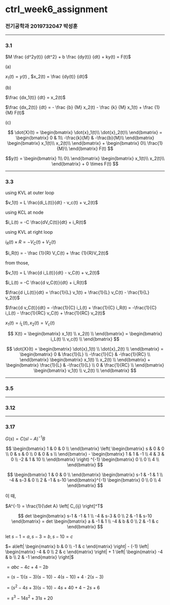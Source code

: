 # ctrl_week6_assignment

### 전기공학과 2019732047 박성훈
---
### 3.1

$M \frac {d^2y(t)} {dt^2} + b \frac {dy(t)} {dt} + ky(t) = F(t)$

(a)

$x_1(t) = y(t)$ , $x_2(t) = \frac {dy(t)} {dt}$

(b)

$\frac {dx_1(t)} {dt} = x_2(t)$

$\frac {dx_2(t)} {dt} = - \frac {b} {M} x_2(t) - \frac {k} {M} x_1(t) + \frac {1} {M} F(t)$

(c)

$$
\dot{X}(t) =
\begin{bmatrix}
\dot{x}_1(t)\\
\dot{x}_2(t)\\
\end{bmatrix} =
\begin{bmatrix}
0 & 1\\
-\frac{k}{M} & -\frac{b}{M}\\
\end{bmatrix}
\begin{bmatrix}
x_1(t)\\
x_2(t)\\
\end{bmatrix} +
\begin{bmatrix}
0\\
\frac{1}{M}\\
\end{bmatrix} F(t)
$$

$$y(t) = 
\begin{bmatrix}
1\\
0\\
\end{bmatrix}
\begin{bmatrix}
x_1(t)\\
x_2(t)\\
\end{bmatrix} +
0 \times F(t)
$$

---

### 3.3

using KVL at outer loop

$v_1(t) = L \frac{di_L(t)}{dt} - v_c(t) + v_2(t)$

using KCL at node

$i_L(t) = -C \frac{dV_C(t)}{dt} + i_R(t)$

using KVL at right loop

$i_R(t) \times R = -V_C(t) + V_2(t)$

$i_R(t) = - \frac {1}{R} V_C(t) + \frac {1}{R}V_2(t)$


from those,

$v_1(t) = L \frac{d i_L(t)}{dt} - v_C(t) + v_2(t)$

$i_L(t) = -C \frac{d v_C(t)}{dt} + i_R(t)$

$\frac{d i_L(t)}{dt} = \frac{1}{L} v_1(t) + \frac{1}{L} v_C(t) - \frac{1}{L} v_2(t)$

$\frac{d v_C(t)}{dt} = -\frac{1}{C} i_L(t) + \frac{1}{C} i_R(t) = -\frac{1}{C} i_L(t) - \frac{1}{RC} v_C(t) + \frac{1}{RC} v_2(t)$


$x_1(t) = i_L(t), x_2(t) = V_c(t)$

$$
X(t) = 
\begin{bmatrix}
x_1(t) \\
x_2(t) \\
\end{bmatrix} =
\begin{bmatrix}
i_L(t) \\
v_c(t) \\
\end{bmatrix}
$$

$$
\dot{X}(t) =
\begin{bmatrix}
\dot{x}_1(t) \\
\dot{x}_2(t) \\
\end{bmatrix} =
\begin{bmatrix}
0 & \frac{1}{L} \\
-\frac{1}{C} & -\frac{1}{RC} \\
\end{bmatrix}
\begin{bmatrix}
x_1(t) \\
x_2(t) \\
\end{bmatrix} +
\begin{bmatrix}
\frac{1}{L} & -\frac{1}{L} \\
0 & \frac{1}{RC} \\
\end{bmatrix}
\begin{bmatrix}
v_1(t) \\
v_2(t) \\
\end{bmatrix}
$$

---
### 3.5


---
### 3.12

---
### 3.17

$G(s) = C(sI-A)^{-1}B$

$$
\begin{bmatrix}
1 & 0 & 0 \\
\end{bmatrix}
\left(
\begin{bmatrix}
s & 0 & 0 \\
0 & s & 0 \\
0 & 0 & s \\
\end{bmatrix} -
\begin{bmatrix}
1 & 1 & -1 \\
4 & 3 & 0 \\
-2 & 1 & 10 \\
\end{bmatrix} 
\right) ^{-1}
\begin{bmatrix}
0 \\
0 \\
4 \\
\end{bmatrix}
$$

$$
\begin{bmatrix}
1 & 0 & 0 \\
\end{bmatrix}
\begin{bmatrix}
s-1 & -1 & 1 \\
-4 & s-3 & 0 \\
2 & -1 & s-10
\end{bmatrix}^{-1}
\begin{bmatrix}
0 \\
0 \\
4
\end{bmatrix}
$$


이 때, 

$A^{-1} = \frac{1}{\det A} \left[ C_{ij} \right]^T$

$$
det
\begin{bmatrix}
s-1 & -1 & 1 \\
-4 & s-3 & 0 \\
2 & -1 & s-10
\end{bmatrix} =
det
\begin{bmatrix}
a & -1 & 1 \\
-4 & b & 0 \\
2 & -1 & c
\end{bmatrix}
$$

let $s-1=a, s-3=b, s-10=c$

$= a\left| \begin{matrix} b & 0 \\ -1 & c \end{matrix} \right| - (-1) \left| \begin{matrix} -4 & 0 \\ 2 & c \end{matrix} \right| + 1 \left| \begin{matrix} -4 & b \\ 2 & -1 \end{matrix} \right|$

$= abc - 4c + 4 - 2b$

$= (s-1)(s-3)(s-10) - 4(s-10) + 4\cdot2(s-3)$

$= (s^2-4s+3)(s-10) - 4s + 40 + 4 - 2s + 6$

$= s^3-14s^2+31s+20$







































